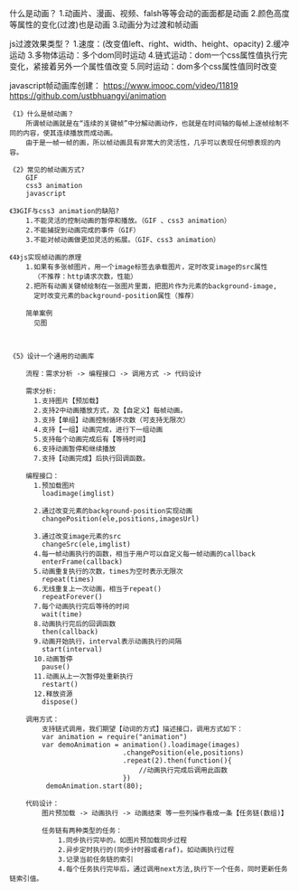 什么是动画？
	1.动画片、漫画、视频、falsh等等会动的画面都是动画
	2.颜色高度等属性的变化(过渡)也是动画
	3.动画分为过渡和帧动画

js过渡效果类型？
  1.速度：(改变值left、right、width、height、opacity)
  2.缓冲运动
  3.多物体运动：多个dom同时运动
  4.链式运动：dom一个css属性值执行完变化，紧接着另外一个属性值改变
  5.同时运动：dom多个css属性值同时改变


javascript帧动画库创建：
  https://www.imooc.com/video/11819
  https://github.com/ustbhuangyi/animation

	《1》什么是帧动画？
        所谓帧动画就是在“连续的关键帧”中分解动画动作，也就是在时间轴的每帧上逐帧绘制不同的内容，使其连续播放而成动画。
		由于是一帧一帧的画，所以帧动画具有非常大的灵活性，几乎可以表现任何想表现的内容。

	《2》常见的帧动画方式?
        GIF 
        css3 animation
        javascript

	《3》GIF与css3 animation的缺陷?
        1.不能灵活的控制动画的暂停和播放。（GIF 、css3 animation）
        2.不能捕捉到动画完成的事件（GIF）
        3.不能对帧动画做更加灵活的拓展。（GIF、css3 animation）

	《4》js实现帧动画的原理
        1.如果有多张帧图片，用一个image标签去承载图片，定时改变image的src属性
          （不推荐：http请求次数，性能）
        2.把所有动画关键帧绘制在一张图片里面，把图片作为元素的background-image,
          定时改变元素的background-position属性（推荐）

        简单案例
          见图



	《5》设计一个通用的动画库
	
		流程：需求分析 -> 编程接口 -> 调用方式 -> 代码设计
		
		需求分析:
          1.支持图片【预加载】
          2.支持2中动画播放方式，及【自定义】每帧动画。
          3.支持【单组】动画控制循环次数（可支持无限次） 
          4.支持【一组】动画完成，进行下一组动画
          5.支持每个动画完成后有【等待时间】
          6.支持动画暂停和继续播放
          7.支持【动画完成】后执行回调函数。

		编程接口：
          1.预加载图片
			loadimage(imglist)
			
          2.通过改变元素的background-position实现动画
			changePosition(ele,positions,imagesUrl) 
			
          3.通过改变image元素的src
			changeSrc(ele,imglist)
          4.每一帧动画执行的函数，相当于用户可以自定义每一帧动画的callback
			enterFrame(callback)
          5.动画重复执行的次数，times为空时表示无限次
			repeat(times)
          6.无线重复上一次动画，相当于repeat()
			repeatForever()
          7.每个动画执行完后等待的时间
			wait(time)
          8.动画执行完后的回调函数
			then(callback)
          9.动画开始执行，interval表示动画执行的间隔
			start(interval) 
          10.动画暂停
			pause()   
          11.动画从上一次暂停处重新执行
			restart() 
          12.释放资源
			dispose()
		
		调用方式：
			支持链式调用，我们期望【动词的方式】描述接口，调用方式如下：
			var animation = require("animation")
			var demoAnimation = animation().loadimage(images)
								.changePosition(ele,positions)
								.repeat(2).then(function(){
									//动画执行完成后调用此函数 
								})
             demoAnimation.start(80);

		代码设计：
			图片预加载 -> 动画执行 -> 动画结束 等一些列操作看成一条【任务链(数组)】
			
			任务链有两种类型的任务：
				1.同步执行完毕的。如图片预加载同步过程
				2.异步定时执行的(同步计时器或者raf)。如动画执行过程
				3.记录当前任务链的索引
				4.每个任务执行完毕后，通过调用next方法,执行下一个任务，同时更新任务链索引值。
				
